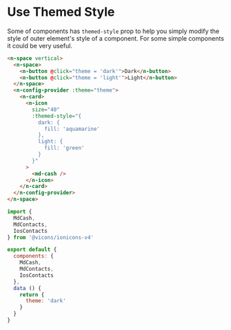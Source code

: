# Use Themed Style
Some of components has `themed-style` prop to help you simply modify the style of outer element's style of a component. For some simple components it could be very useful.
```html
<n-space vertical>
  <n-space>
    <n-button @click="theme = 'dark'">Dark</n-button>
    <n-button @click="theme = 'light'">Light</n-button>
  </n-space>
  <n-config-provider :theme="theme">
    <n-card>
      <n-icon
        size="40"
        :themed-style="{
          dark: {
            fill: 'aquamarine'
          },
          light: {
            fill: 'green'
          }
        }"
      >
        <md-cash />
      </n-icon>
    </n-card>
  </n-config-provider>
</n-space>
```
```js
import {
  MdCash,
  MdContacts,
  IosContacts
} from '@vicons/ionicons-v4'

export default {
  components: {
    MdCash,
    MdContacts,
    IosContacts
  },
  data () {
    return {
      theme: 'dark'
    }
  }
}
```
